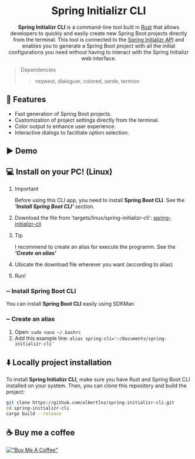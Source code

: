 <div align="center">

  # Spring Initializr CLI

  **Spring Initializr CLI** is a command-line tool built in [Rust](https://www.rust-lang.org/) that allows developers to quickly and easily create new Spring Boot projects directly from the terminal. This tool is connected to the [Spring Initializr API](https://start.spring.io/) and enables you to generate a Spring Boot project with all the initial configurations you need without having to interact with the Spring Initializr web interface.

</div>

> Dependencies <br>
>> reqwest,
>> dialoguer,
>> colored,
>> serde,
>> termion

## 🏁 Features

- Fast generation of Spring Boot projects.
- Customization of project settings directly from the terminal.
- Color output to enhance user experience.
- Interactive dialogs to facilitate option selection.


## ▶️ Demo


## 💻 Install on your PC! (Linux)

  1.   
      > [!IMPORTANT]
      > Before using this CLI app, you need to install **Spring Boot CLI**. See the ***'Install Spring Boot CLI'*** section.
  
  2. Download the file from 'targets/linux/spring-initializr-cli': [spring-initializr-cli](https://raw.githubusercontent.com/AlbertLnz/spring-initializr-cli/master/targets/linux/spring-initializr-cli)

  3. 
        > [!TIP]
        > I recommend to create an alias for execute the programm. See the ***'Create an alias'***
  
  4. Ubicate the download file wherever you want (according to alias)

  5. Run!

  ### ‒ Install Spring Boot CLI
  You can install **Spring Boot CLI** easily using SDKMan
  
  ### ‒ Create an alias
  
  1. Open: ``` sudo nano ~/.bashrc ```
  2. Add this example line: ``` alias spring-cli='~/Documents/spring-initializr-cli' ```


## ⬇️ Locally project installation

To install **Spring Initializr CLI**, make sure you have Rust and Spring Boot CLI installed on your system. Then, you can clone this repository and build the project:

```bash
git clone https://github.com/albertlnz/spring-initializr-cli.git
cd spring-initializr-cli
cargo build --release
```

## ☕ Buy me a coffee

[!["Buy Me A Coffee"](https://www.buymeacoffee.com/assets/img/custom_images/orange_img.png)](https://www.buymeacoffee.com/albertlnz)
